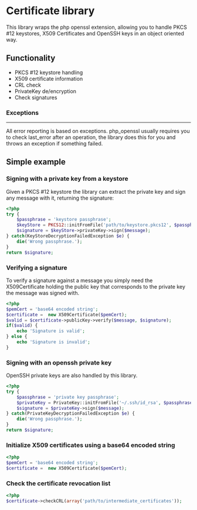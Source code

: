 Certificate library
=====================

This library wraps the php openssl extension, allowing you to handle
PKCS #12 keystores, X509 Certificates and OpenSSH keys in an object oriented way.

Functionality
-------------

* PKCS #12 keystore handling
* X509 certificate information
* CRL check
* PrivateKey de/encryption
* Check signatures


### Exceptions ###
----------

All error reporting is based on exceptions. php_openssl usually requires you to check last_error
after an operation, the library does this for you and throws an exception if something failed.

Simple example
--------------

### Signing with a private key from a keystore ###

Given a PKCS #12 keystore the library can extract the private key and sign any message with it, returning the signature:

```php
<?php
try {
	$passphrase = 'keystore passphrase';
	$keyStore = PKCS12::initFromFile('path/to/keystore.pkcs12', $passphrase);
	$signature = $keyStore->privateKey->sign($message);
} catch(KeyStoreDecryptionFailedException $e) {
	die('Wrong passphrase.');
}
return $signature;
```

### Verifying a signature ###

To verify a signature against a message you simply need the X509Certificate holding the public key that corresponds to the private key the message was signed with.

```php
<?php
$pemCert = 'base64 encoded string';
$certificate =  new X509Certificate($pemCert);
$valid = $certificate->publicKey->verify($message, $signature);
if($valid) {
	echo 'Signature is valid';
} else {
	echo 'Signature is invalid';
}
```



### Signing with an openssh private key ###

OpenSSH private keys are also handled by this library.
```php
<?php
try {
	$passphrase = 'private key passphrase';
	$privateKey = PrivateKey::initFromFile('~/.ssh/id_rsa', $passphrase);
	$signature = $privateKey->sign($message);
} catch(PrivateKeyDecryptionFailedException $e) {
	die('Wrong passphrase.');
}
return $signature;
```


### Initialize X509 certificates using a base64 encoded string ###
```php
<?php
$pemCert = 'base64 encoded string';
$certificate =  new X509Certificate($pemCert);
```

### Check the certificate revocation list ###
```php
<?php
$certificate->checkCRL(array('path/to/intermediate_certificates'));
```
